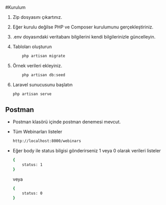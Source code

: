 #Kurulum

1. Zip dosyasını çıkartınız.
2. Eğer kurulu değilse PHP ve Composer kurulumunu gerçekleştiriniz.
3. .env doyasındaki veritabanı bilgilerini kendi bilgilerinizle güncelleyin.
4. Tabloları oluşturun 
    ```bash
        php artisan migrate
    ```
5. Örnek verileri ekleyiniz.

    ```bash
        php artisan db:seed
    ```
6.  Laravel sunucusunu başlatın

    ```bash
    php artisan serve
    ```

## Postman

- Postman klasörü içinde postman denemesi mevcut.

- Tüm Webinarları listeler
    ```bash
    http://localhost:8000/webinars 
    ```
- Eğer body ile status bilgisi gönderirseniz 1 veya 0 olarak verileri listeler

    ```bash
    {
        status: 1
    }
    ```
    veya

    ```bash
    {
        status: 0
    }
    ```